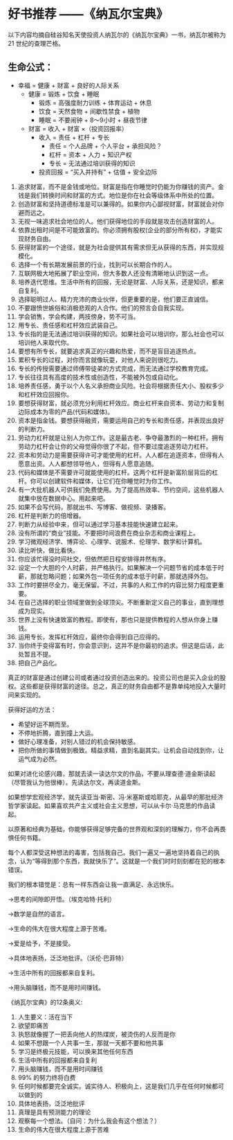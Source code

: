 # 好书推荐 ——《纳瓦尔宝典》

以下内容均摘自硅谷知名天使投资人纳瓦尔的《纳瓦尔宝典》一书，纳瓦尔被称为 21 世纪的查理芒格。

## 生命公式：

* 幸福 = 健康 + 财富 + 良好的人际关系
    * 健康 = 锻炼 + 饮食 + 睡眠
        * 锻炼 = 高强度耐力训练 + 体育运动 + 休息
        * 饮食 = 天然食物 + 间歇性禁食 + 植物
        * 睡眠 = 不要闹钟 + 8～9小时 + 昼夜节律
    * 财富 = 收入 + 财富 ×（投资回报率）
        * 收入 = 责任 + 杠杆 + 专长
            * 责任 = 个人品牌 + 个人平台 + 承担风险？
            * 杠杆 = 资本 + 人力 + 知识产权
            * 专长 = 无法通过培训获得的知识
        * 投资回报 = “买入并持有” + 估值 + 安全边际


1. 追求财富，而不是金钱或地位。财富是指在你睡觉时仍能为你赚钱的资产。金钱是我们转换时间和财富的方式。地位是你在社会等级体系中所处的位置。
2. 创造财富和坚持道德标准是可以兼得的。如果你内心鄙视财富，财富就会对你避而远之。
3. 无视一味追求社会地位的人。他们获得地位的手段就是攻击创造财富的人。
4. 依靠出租时间是不可能致富的。你必须拥有股权(企业的部分所有权)，才能实现财务自由。
5. 获得财富的一个途径，就是为社会提供其有需求但无从获得的东西，并实现规模化。
6. 选择一个有长期发展前景的行业，找到可以长期合作的人。
7. 互联网极大地拓展了职业空间，但大多数人还没有清晰地认识到这一点。
8. 培养迭代思维。生活中所有的回报，无论是财富、人际关系，还是知识，都来自复利。
9. 选择聪明过人、精力充沛的商业伙伴，但更重要的是，他们要正直诚信。
10. 不要跟愤世嫉俗和消极悲观的人合作。他们的预言会自我实现。
11. 学会销售，学会构建，两技傍身，势不可当。
12. 用专长、责任感和杠杆效应武装自己。
13. 专长指的是无法通过培训获得的知识。如果社会可以培训你，那么社会也可以培训他人来取代你。
14. 要想有所专长，就要追求真正的兴趣和热爱，而不是盲目追逐热点。
15. 累积专长的过程，对你而言就像玩耍，对他人来说则很吃力。
16. 专长的传授需要通过师傅带徒弟的方式完成，而无法通过学校教育完成。
17. 专长往往具有高度的技术性或创造性，不能被外包或自动化。
18. 培养责任感，勇于以个人名义承担商业风险。社会将根据责任大小、股权多少和杠杆效应回报你。
19. 要想获得财富，就必须充分利用杠杆效应。商业杠杆来自资本、劳动力和复制边际成本为零的产品(代码和媒体)。
20. 资本是指金钱。要想获得融资，需要运用自己的专长和责任感，并表现出良好的判断力。
21. 劳动力杠杆就是让别人为你工作。这是最古老、争夺最激烈的一种杠杆。拥有劳动力杠杆会让你的父母觉得你很了不起，但不要过度追逐劳动力杠杆。
22. 资本和劳动力是需要获得许可才能使用的杠杆。人人都在追逐资本，但得有人愿意出资。人人都想领导他人，但得有人愿意追随。
23. 代码和媒体是不需要许可就能使用的杠杆。这两个杠杆是新富阶层背后的杠杆。你可以创建软件和媒体，让它们在你睡觉时为你工作。
24. 有一大批机器人可供我们免费使用。为了提高热效率、节约空间，这些机器人就集中放在数据中心。用起来吧。
25. 如果不会写代码，那就出书、写博客、做视频、录播客。
26. 杠杆是判断力的倍增器。
27. 判断力从经验中来，但可以通过学习基本技能快速建立起来。
28. 没有所谓的“商业”技能。不要把时间浪费在商业杂志和商业课程上。
29. 学习微观经济学、博弈论、心理学、说服术、伦理学、数学和计算机。
30. 读比听快，做比看快。
31. 你应该忙得没时间社交，但依然把日程安排得井然有序。
32. 设定一个大胆的个人时薪，并严格执行。如果解决一个问题节省的成本低于时薪，那就忽略问题；如果外包一项任务的成本低于时薪，那就选择外包。
33. 工作时要拼尽全力，毫无保留。不过，共事的人和工作的内容比努力程度更重要。
34. 在自己选择的职业领域里做到全球顶尖。不断重新定义自己的事业，直到理想成为现实。
35. 世界上没有快速致富的教程。即使有，那也只是提供教程的人想从你身上赚钱。
36. 运用专长，发挥杠杆效应，最终你会得到自己应得的。
37. 当你终于变得富有时，你会意识到，这并不是你最初的追求。但这是后话，此处暂且不提。
38. 把自己产品化。

真正的财富是通过创建公司或者通过投资创造出来的。投资公司也是买入企业的股权。这些都是获得财富的途径。总之，真正的财务自由都不是靠单纯地投入大量时间来实现的。

获得好运的方法：

* 希望好运不期而至。
* 不停地折腾，直到撞上大运。
* 做好心理准备，对别人错过的机会保持敏感。
* 把你所做的事情做到极致。精益求精，直到名副其实。让机会自动找到你，让运气成为必然。

如果对进化论感兴趣，那就去读一读达尔文的作品，不要从理查德·道金斯读起（尽管我认为他很棒）。先读达尔文，再读道金斯。

如果想学宏观经济学，就先读亚当·斯密、冯·米塞斯或哈耶克，从最早的那批经济哲学家读起。如果喜欢共产主义或社会主义思想，可以从卡尔·马克思的作品读起。

以原著和经典为基础，你能够获得足够完备的世界观和深刻的理解力，你不会再畏惧任何书籍。

每个人都深受这种想法的毒害，包括我自己。我们一遍又一遍地坚持着自己的执念，认为“等得到那个东西，我就快乐了”。这就是一个我们时时刻刻都在犯的根本错误。

我们的根本错觉是：总有一样东西会让我一直满足、永远快乐。

→思考的间隙即开悟。（埃克哈特·托利）

→数学是自然的语言。

→生命的伟大在很大程度上源于苦难。

→爱是给予，不是接受。

→具体地表扬，泛泛地批评。（沃伦·巴菲特）

→生活中所有的回报都来自复利。

→用头脑赚钱，而不是用时间赚钱。

《纳瓦尔宝典》的12条奥义:
1. 人生要义：活在当下 
2. 欲望即痛苦
3. 执怒就像握了一把丢向他人的热煤炭，被烫伤的人反而是你 
4. 如果不想跟一个人共事一生，那就一天都不要和他共事
5. 学习是终极元技能，可以换来其他任何东西 
6. 生活中所有的回报都来自复利
7. 用头脑赚钱，而不是用时间赚钱 
8. 99% 的努力终将白费 
9. 任何时候都要完全诚实。诚实待人、积极向上，这是我们几乎在任何时候都可以做到的
10. 具体地表扬，泛泛地批评 
11. 真理是具有预测能力的理论
12. 观察每一个想法。（自问：为什么我会有这个想法？）
13. 生命的伟大在很大程度上源于苦难